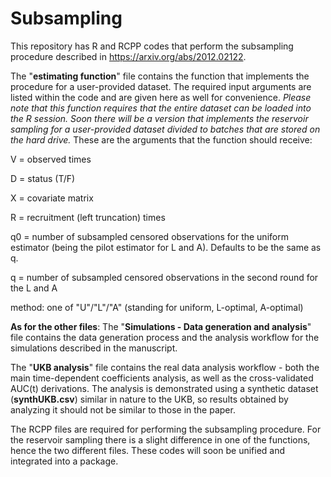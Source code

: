 # Subsampling

This repository has R and RCPP codes that perform the subsampling procedure described in https://arxiv.org/abs/2012.02122. 

The "**estimating function**" file contains the function that implements the procedure for a user-provided dataset. The required input arguments are listed within the code and are given here as well for convenience.
*Please note that this function requires that the entire dataset can be loaded into the R session.
Soon there will be a version that implements the reservoir sampling for a user-provided dataset divided to batches that are stored on the hard drive.*
These are the arguments that the function should receive:

V = observed times

D = status (T/F)

X = covariate matrix

R = recruitment (left truncation) times

q0 = number of subsampled censored observations for the uniform estimator (being the pilot estimator for L and A). Defaults to be the same as q.

q = number of subsampled censored observations in the second round for the L and A 

method: one of "U"/"L"/"A" (standing for uniform, L-optimal, A-optimal)

**As for the other files**:
The "**Simulations - Data generation and analysis**" file contains the data generation process and the analysis workflow for the simulations described in the manuscript.

The "**UKB analysis**" file contains the real data analysis workflow - both the main time-dependent coefficients analysis, as well as the cross-validated AUC(t) derivations.
The analysis is demonstrated using a synthetic dataset (**synthUKB.csv**) similar in nature to the UKB, so results obtained by analyzing it should not be similar to those in the paper.

The RCPP files are required for performing the subsampling procedure. For the reservoir sampling there is a slight difference in one of the functions, hence the two different
files. These codes will soon be unified and integrated into a package.
